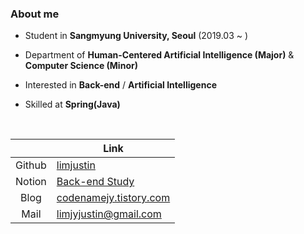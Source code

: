 ### About me

- Student in **Sangmyung University, Seoul** (2019.03 ~ )

- Department of **Human-Centered Artificial Intelligence (Major)** & **Computer Science (Minor)**

- Interested in **Back-end** / **Artificial Intelligence**

- Skilled at **Spring(Java)**

<br>

||Link|
|:---:|---|
|Github|[limjustin](https://github.com/limjustin)|
|Notion|[Back-end Study](https://www.notion.so/Back-end-Study-8dc8a44d930241cda4e61ffe8c8e45f9?pvs=21)|
|Blog|[codenamejy.tistory.com](https://codenamejy.tistory.com/)|
|Mail|limjyjustin@gmail.com|
